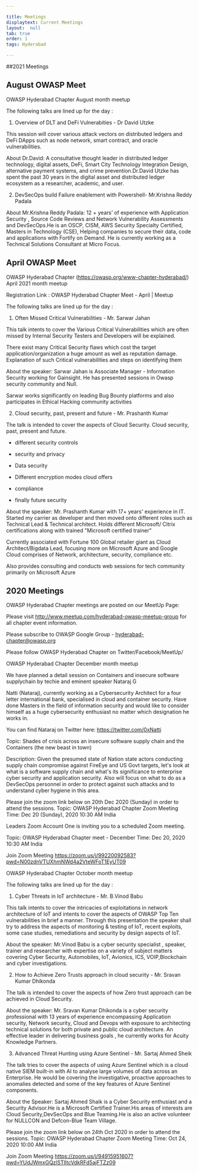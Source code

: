 ```yaml
---

title: Meetings
displaytext: Current Meetings
layout:  null
tab: true
order: 1
tags: Hyderabad

---
```

##2021 Meetings

## August OWASP Meet

OWASP Hyderabad Chapter August month meetup

The following talks are lined up for the day :

1. Overview of DLT and DeFi Vulnerabities - Dr David Utzke

This session will cover various attack vectors on distributed ledgers and DeFi DApps such as node network, smart contract, and oracle vulnerabilities.

About Dr.David: A consultative thought leader in distributed ledger technology, digital assets, DeFi, Smart City Technology Integration Design, alternative payment systems, and crime prevention.Dr.David Utzke has spent the past 30 years in the digital asset and distributed ledger ecosystem as a researcher, academic, and user.

2. DevSecOps build Failure enablement with Powershell- Mr.Krishna Reddy Padala

About Mr.Krishna Reddy Padala: 12 + years’ of experience with Application Security , Source Code Reviews and Network Vulnerability Assessments and DevSecOps.He is an OSCP, CISM, AWS Security Specialty Certified, Masters in Technology (CSE), Helping companies to secure their data, code and applications with Fortify on Demand. He is currently working as a Technical Solutions Consultant at Micro Focus.

## April OWASP Meet

OWASP Hyderabad Chapter (https://owasp.org/www-chapter-hyderabad/) April 2021 month meetup



Registration Link : OWASP Hyderabad Chapter Meet - April | Meetup 



The following talks are lined up for the day :



1. Often Missed Critical Vulnerabilities - Mr. Sarwar Jahan



This talk intents to cover the Various Critical Vulnerabilities which are often missed by Internal Security Testers and Developers will be explained. 

There exist many Critical Security flaws which cost the target application/organization a huge amount as well as reputation damage. Explanation of such Critical vulnerabilities and steps on identifying them 

About the speaker: Sarwar Jahan is Associate Manager - Information Security working for Gainsight. He has presented sessions in Owasp security community and Null.

Sarwar works significantly on leading Bug Bounty platforms and also participates in Ethical Hacking community activities 

2. Cloud security, past, present and future - Mr. Prashanth Kumar 


The talk is intended to cover the aspects of Cloud Security. Cloud security, past, present and future.

* different security controls

* security and privacy

* Data security

* Different encryption modes cloud offers

* compliance

* finally future security



About the speaker: Mr. Prashanth Kumar with 17+ years' experience in IT. Started my carrier as developer and then moved onto different roles such as Technical Lead & Technical architect. Holds different Microsoft/ Citrix certifications along with trained "Microsoft certified trainer"



Currently associated with Fortune 100 Global retailer giant as Cloud Architect/Bigdata Lead, focusing more on Microsoft Azure and Google Cloud comprises of Network, architecture, security, compliance etc.



Also provides consulting and conducts web sessions for tech community primarily on Microsoft Azure
## 2020 Meetings
OWASP Hyderabad Chapter meetings are posted on our MeetUp Page:

Please visit http://www.meetup.com/hyderabad-owasp-meetup-group for all chapter event information.

Please subscribe to OWASP Google Group - hyderabad-chapter@owasp.org

Please follow OWASP Hyderabad Chapter on Twitter/Facebook/MeetUp/


OWASP Hyderabad Chapter December month meetup

We have planned a detail session on Containers and insecure software supplychain by techie and eminent speaker Nataraj G

Natti (Nataraj), currently working as a Cybersecurity Architect for a four letter international bank, specialised in cloud and container security. Have done Masters in the field of information security and would like to consider himself as a huge cybersecurity enthusiast no matter which designation he works in.

You can find Nataraj on Twitter here: https://twitter.com/0xNatti

Topic: Shades of crisis across an insecure software supply chain and the Containers (the new beast in town)

Description: Given the presumed state of Nation state actors conducting supply chain compromise against FireEye and US Govt targets, let's look at what is a software supply chain and what's its significance to enterprise cyber security and application security. Also will focus on what to do as a DevSecOps personnel in order to protect against such attacks and to understand cyber hygiene in this area.

Please join the zoom link below on 20th Dec 2020 (Sunday) in order to attend the sessions.
Topic: OWASP Hyderabad Chapter Zoom Meeting
Time: Dec 20 (Sunday), 2020 10:30 AM India

Leaders Zoom Account One is inviting you to a scheduled Zoom meeting.

Topic: OWASP Hyderabad Chapter meet - December
Time: Dec 20, 2020 10:30 AM India

Join Zoom Meeting
https://zoom.us/j/99220092583?pwd=N00zdnVTUXhmNWd4a2VteWFoT1EyUT09




OWASP Hyderabad Chapter October month meetup

The following talks are lined up for the day :

1. Cyber Threats in IoT architecture - Mr. B.Vinod Babu

This talk intents to cover the intricacies of exploitations in network architecture of IoT and intents to cover the aspects of OWASP Top Ten vulnerabilities in brief a manner.
Through this presentation the speaker shall try to address the aspects of monitoring & testing of IoT, recent exploits, some case studies, remediations and security by design aspects of IoT.

About the speaker: Mr.Vinod Babu is a cyber security specialist , speaker, trainer and researcher with expertise on a variety of subject matters covering Cyber Security, Automobiles, IoT, Avionics, ICS, VOIP,Blockchain and cyber investigations.

2. How to Achieve Zero Trusts approach in cloud security - Mr. Sravan Kumar Dhikonda

The talk is intended to cover the aspects of how Zero trust approach can be achieved in Cloud Security.

About the speaker: Mr. Sravan Kumar Dhikonda is a cyber security professional with 13 years of experience encompassing Application security, Network security, Cloud and Devops with exposure to architecting technical solutions for both private and public cloud architecture. An effective leader in delivering business goals , he currently works for Acuity Knowledge Partners.

3. Advanced Threat Hunting using Azure Sentinel - Mr. Sartaj Ahmed Sheik

The talk tries to cover the aspects of using Azure Sentinel which is a cloud native SIEM built-in with AI to analyse large volumes of data across an Enterprise. He would be covering the investigative, proactive approaches to anomalies detected and some of the key features of Azure Sentinel components.

About the Speaker: Sartaj Ahmed Shaik is a Cyber Security enthusiast and a Security Advisor.He is a Microsoft Certified Trainer.His areas of interests are Cloud Security,DevSecOps and Blue Teaming.He is
also an active volunteer for NULLCON and Defcon-Blue Team Village.

Please join the zoom link below on 24th Oct 2020 in order to attend the sessions.
Topic: OWASP Hyderabad Chapter Zoom Meeting
Time: Oct 24, 2020 10:00 AM India

Join Zoom Meeting
https://zoom.us/j/94915951607?pwd=YUdJWmxGQzlSTlltcVdkRFd5ajFTZz09

